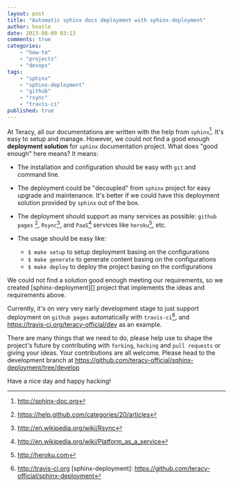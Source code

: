 ```yaml
---
layout: post
title: "Automatic sphinx docs deployment with sphinx-deployment"
author: hoatle
date: 2013-08-09 03:13
comments: true
categories:
    - "how-to"
    - "projects"
    - "devops"
tags:
    - "sphinx"
    - "sphinx-deployment"
    - "github"
    - "rsync"
    - "travis-ci"
published: true
---
```


At Teracy, all our documentations are written with the help from `sphinx`[^1]. It's easy to setup and
manage. However, we could not find a good enough **deployment solution** for `sphinx` documentation
project. What does "good enough" here means? It means:

- The installation and configuration should be easy with `git` and command line.

- The deployment could be "decoupled" from `sphinx` project for easy upgrade and maintenance. It's
  better if we could have this deployment solution provided by `sphinx` out of the box.

- The deployment should support as many services as possible: `github pages` [^2], `Rsync`[^3], and
`PaaS`[^4] services like `heroku`[^5], etc.

- The usage should be easy like:

    + `$ make setup` to setup deployment basing on the configurations
    + `$ make generate` to generate content basing on the configurations
    + `$ make deploy` to deploy the project basing on the configurations

<!-- more -->

We could not find a solution good enough meeting our requirements, so we created
[sphinx-deployment][] project that implements the ideas and requirements above.

Currently, it's on very very early development stage to just
support deployment on `github pages` automatically with `travis-ci`[^6], and
https://travis-ci.org/teracy-official/dev as an example.

There are many things that we need to do, please help use to shape the project's future by
contributing with `forking`, `hacking` and `pull requests` or giving your ideas. Your contributions
are all welcome. Please head to the development branch at
https://github.com/teracy-official/sphinx-deployment/tree/develop

Have a nice day and happy hacking!

[^1]: http://sphinx-doc.org
[^2]: https://help.github.com/categories/20/articles
[^3]: http://en.wikipedia.org/wiki/Rsync
[^4]: http://en.wikipedia.org/wiki/Platform_as_a_service
[^5]: http://heroku.com
[^6]: http://travis-ci.org
[sphinx-deployment]: https://github.com/teracy-official/sphinx-deployment
